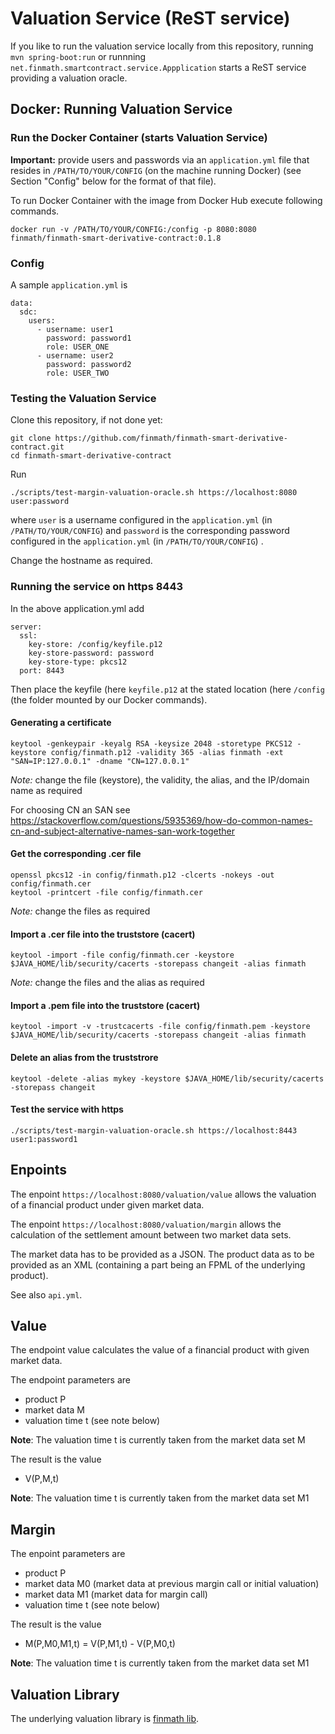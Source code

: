 # Valuation Service (ReST service)

If you like to run the valuation service locally from this repository, running `mvn spring-boot:run` or runnning `net.finmath.smartcontract.service.Appplication` starts a
ReST service providing a valuation oracle. 

## Docker: Running Valuation Service

### Run the Docker Container (starts Valuation Service)

**Important:** provide users and passwords via an `application.yml` file that resides
in `/PATH/TO/YOUR/CONFIG` (on the machine running Docker) (see Section "Config" below for the format of that file).

To run Docker Container with the image from Docker Hub execute following commands.

```
docker run -v /PATH/TO/YOUR/CONFIG:/config -p 8080:8080 finmath/finmath-smart-derivative-contract:0.1.8
```

### Config

A sample `application.yml` is
```
data:
  sdc:
    users:
      - username: user1
        password: password1
        role: USER_ONE
      - username: user2
        password: password2
        role: USER_TWO
```

### Testing the Valuation Service

Clone this repository, if not done yet:
```
git clone https://github.com/finmath/finmath-smart-derivative-contract.git
cd finmath-smart-derivative-contract
```

Run
```
./scripts/test-margin-valuation-oracle.sh https://localhost:8080 user:password
```
where `user` is a username configured in the `application.yml` (in `/PATH/TO/YOUR/CONFIG`)
and  `password` is the corresponding password configured in the `application.yml` (in `/PATH/TO/YOUR/CONFIG`) .

Change the hostname as required.

### Running the service on https 8443

In the above application.yml add

```
server:
  ssl:
    key-store: /config/keyfile.p12
    key-store-password: password
    key-store-type: pkcs12
  port: 8443
```

Then place the keyfile (here `keyfile.p12` at the stated location (here `/config` (the folder mounted by our Docker commands).

#### Generating a certificate

```
keytool -genkeypair -keyalg RSA -keysize 2048 -storetype PKCS12 -keystore config/finmath.p12 -validity 365 -alias finmath -ext "SAN=IP:127.0.0.1" -dname "CN=127.0.0.1"
```
*Note:* change the file (keystore), the validity, the alias, and the IP/domain name as required

For choosing CN an SAN see https://stackoverflow.com/questions/5935369/how-do-common-names-cn-and-subject-alternative-names-san-work-together

#### Get the corresponding .cer file

```
openssl pkcs12 -in config/finmath.p12 -clcerts -nokeys -out config/finmath.cer
keytool -printcert -file config/finmath.cer
```
*Note:* change the files as required

#### Import a .cer file into the truststore (cacert)

```
keytool -import -file config/finmath.cer -keystore $JAVA_HOME/lib/security/cacerts -storepass changeit -alias finmath
```
*Note:* change the files and the alias as required

#### Import a .pem file into the truststore (cacert)

```
keytool -import -v -trustcacerts -file config/finmath.pem -keystore $JAVA_HOME/lib/security/cacerts -storepass changeit -alias finmath
```

#### Delete an alias from the truststrore

```
keytool -delete -alias mykey -keystore $JAVA_HOME/lib/security/cacerts -storepass changeit
```

#### Test the service with https

```
./scripts/test-margin-valuation-oracle.sh https://localhost:8443 user1:password1
```

## Enpoints

The enpoint `https://localhost:8080/valuation/value` allows the valuation of a financial product under given market data.

The enpoint `https://localhost:8080/valuation/margin` allows the calculation of the settlement amount between two market data sets.

The market data has to be provided as a JSON.
The product data as to be provided as an XML (containing a part being an FPML of the underlying product).

See also `api.yml`.

## Value

The endpoint value calculates the value of a financial product
with given market data.

The endpoint parameters are
- product P
- market data M
- valuation time t (see note below)

**Note**: The valuation time t is currently taken from the market data set M

The result is the value
- V(P,M,t)

**Note**: The valuation time t is currently taken from the market data set M1

## Margin

The enpoint parameters are
- product P
- market data M0 (market data at previous margin call or initial valuation)
- market data M1 (market data for margin call)
- valuation time t (see note below)

The result is the value
- M(P,M0,M1,t) = V(P,M1,t) - V(P,M0,t)

**Note**: The valuation time t is currently taken from the market data set M1

## Valuation Library

The underlying valuation library is [finmath lib](https://finmath.net/finmath-lib).


